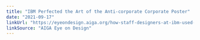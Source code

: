 ```yaml
---
title: "IBM Perfected the Art of the Anti-corporate Corporate Poster"
date: "2021-09-17"
linkUrl: "https://eyeondesign.aiga.org/how-staff-designers-at-ibm-used-posters-to-cultivate-company-culture/?ref=rogerwong.me"
linkSource: "AIGA Eye on Design"
---
```



